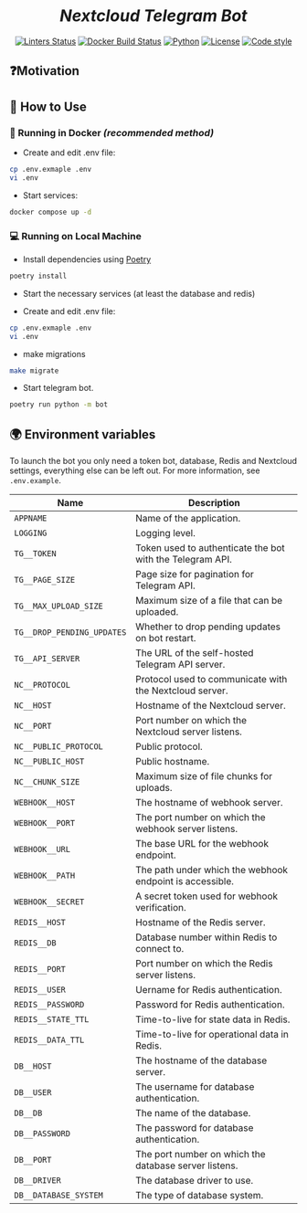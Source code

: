 <h1 align="center"><em>Nextcloud Telegram Bot</em></h1>

<p align="center">
  <a href="https://github.com/donBarbos/telegram-bot-template/actions/workflows/linters.yml"><img src="https://img.shields.io/github/actions/workflow/status/blvdek/nc_tg_bot/linters.yml?label=linters" alt="Linters Status"></a>
  <a href="https://github.com/donBarbos/telegram-bot-template/actions/workflows/docker-image.yml"><img src="https://img.shields.io/github/actions/workflow/status/blvdek/nc_tg_bot/docker-image.yml?label=docker%20image" alt="Docker Build Status"></a>
  <a href="https://www.python.org/downloads"><img src="https://img.shields.io/badge/python-3.12%2B-blue" alt="Python"></a>
  <a href="https://github.com/blvdek/nc_tg_bot/blob/main/LICENSE"><img src="https://img.shields.io/badge/license-MIT-blue.svg" alt="License"></a>
  <a href="https://github.com/astral-sh/ruff"><img src="https://img.shields.io/endpoint?url=https://raw.githubusercontent.com/astral-sh/ruff/main/assets/badge/v2.json" alt="Code style"></a>
<p>

## ❓Motivation

## 🚀 How to Use

### 🐳 Running in Docker _(recommended method)_

- Create and edit .env file:
```bash
cp .env.exmaple .env
vi .env
```

- Start services:
```bash
docker compose up -d
```

### 💻 Running on Local Machine

- Install dependencies using [Poetry](https://python-poetry.org "python package manager")
```bash
poetry install
```

- Start the necessary services (at least the database and redis)

- Create and edit .env file:
```bash
cp .env.exmaple .env
vi .env
```

-   make migrations
```bash
make migrate
```

- Start telegram bot.
```bash
poetry run python -m bot
```

## 🌍 Environment variables

To launch the bot you only need a token bot, database, Redis and Nextcloud settings, everything else can be left out. For more information, see `.env.example`.

| Name                       | Description                                                                                 |
| -------------------------- | ------------------------------------------------------------------------------------------- |
| `APPNAME`                  | Name of the application.                                                                    |
| `LOGGING`                  | Logging level.                                                                              |
| `TG__TOKEN`                | Token used to authenticate the bot with the Telegram API.                                   |
| `TG__PAGE_SIZE`            | Page size for pagination for Telegram API.                                                  |
| `TG__MAX_UPLOAD_SIZE`      | Maximum size of a file that can be uploaded.                                                |
| `TG__DROP_PENDING_UPDATES` | Whether to drop pending updates on bot restart.                                             |
| `TG__API_SERVER`           | The URL of the self-hosted Telegram API server.                                             |
| `NC__PROTOCOL`             | Protocol used to communicate with the Nextcloud server.                                     |
| `NC__HOST`                 | Hostname of the Nextcloud server.                                                           |
| `NC__PORT`                 | Port number on which the Nextcloud server listens.                                          |
| `NC__PUBLIC_PROTOCOL`      | Public protocol.                                                                            |
| `NC__PUBLIC_HOST`          | Public hostname.                                                                            |
| `NC__CHUNK_SIZE`           | Maximum size of file chunks for uploads.                                                    |
| `WEBHOOK__HOST`            | The hostname of webhook server.                                                             |
| `WEBHOOK__PORT`            | The port number on which the webhook server listens.                                        |
| `WEBHOOK__URL`             | The base URL for the webhook endpoint.                                                      |
| `WEBHOOK__PATH`            | The path under which the webhook endpoint is accessible.                                    |
| `WEBHOOK__SECRET`          | A secret token used for webhook verification.                                               |
| `REDIS__HOST`              | Hostname of the Redis server.                                                               |
| `REDIS__DB`                | Database number within Redis to connect to.                                                 |
| `REDIS__PORT`              | Port number on which the Redis server listens.                                              |
| `REDIS__USER`              | Uername for Redis authentication.                                                           |
| `REDIS__PASSWORD`          | Password for Redis authentication.                                                          |
| `REDIS__STATE_TTL`         | Time-to-live for state data in Redis.                                                       |
| `REDIS__DATA_TTL`          | Time-to-live for operational data in Redis.                                                 |
| `DB__HOST`                 | The hostname of the database server.                                                        |
| `DB__USER`                 | The username for database authentication.                                                   |
| `DB__DB`                   | The name of the database.                                                                   |
| `DB__PASSWORD`             | The password for database authentication.                                                   |
| `DB__PORT`                 | The port number on which the database server listens.                                       |
| `DB__DRIVER`               | The database driver to use.                                                                 |
| `DB__DATABASE_SYSTEM`      | The type of database system.                                                                |
